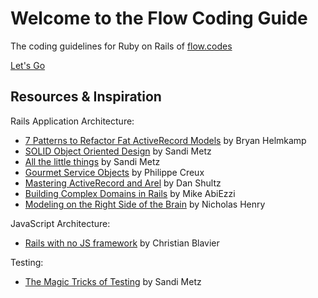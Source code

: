 # Welcome to the Flow Coding Guide

The coding guidelines for Ruby on Rails of [flow.codes](http://flow.codes)


[Let's Go](https://github.com/tilod/flow_coding_guide/wiki)


## Resources & Inspiration

Rails Application Architecture:

  - [7 Patterns to Refactor Fat ActiveRecord Models](http://blog.codeclimate.com/blog/2012/10/17/7-ways-to-decompose-fat-activerecord-models/) by Bryan Helmkamp
  - [SOLID Object Oriented Design](http://confreaks.com/videos/240-goruco2009-solid-object-oriented-design) by Sandi Metz
  - [All the little things](http://confreaks.com/videos/3358-railsconf-all-the-little-things) by Sandi Metz
  - [Gourmet Service Objects](http://brewhouse.io/blog/2014/04/30/gourmet-service-objects.html) by Philippe Creux
  - [Mastering ActiveRecord and Arel](http://danshultz.github.io/talks/mastering_activerecord_arel/#/) by Dan Shultz
  - [Building Complex Domains in Rails](http://quickleft.com/blog/engineering-lunch-series-building-complex-domains-in-rails) by Mike AbiEzzi
  - [Modeling on the Right Side of the Brain](http://confreaks.com/videos/3321-railsconf-modeling-on-the-right-side-of-the-brain) by Nicholas Henry

JavaScript Architecture:

  - [Rails with no JS framework](https://medium.com/@cblavier/rails-with-no-js-framework-26d2d1646cd) by Christian Blavier

Testing:

  - [The Magic Tricks of Testing](http://confreaks.com/videos/2452-railsconf2013-the-magic-tricks-of-testing) by Sandi Metz
